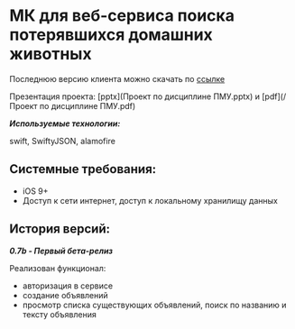 # МК для веб-сервиса поиска потерявшихся домашних животных

Последнюю версию клиента можно скачать по [ссылке](https://github.com/ALVirtualTech/PetSearchMobileAppIos/)

Презентация проекта:  [pptx](Проект по дисциплине ПМУ.pptx) и  [pdf](/Проект по дисциплине ПМУ.pdf)

***Используемые технологии:***

swift, SwiftyJSON, alamofire

## Системные требования:

- iOS 9+
- Доступ к сети интернет, доступ к локальному хранилищу данных

## История версий:

***0.7b - Первый бета-релиз***

Реализован функционал:

- авторизация в сервисе
- создание объявлений
- просмотр списка существующих объявлений, поиск по названию и тексту объявления
